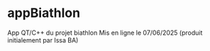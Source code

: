 # appBiathlon
App QT/C++ du projet biathlon
Mis en ligne le 07/06/2025 (produit initialement par Issa BA)
